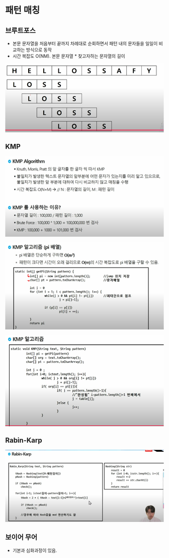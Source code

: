 # 패턴 매칭 


## 브루트포스

- 본문 문자열을 처음부터 끝까지 차례대로 순회하면서 패턴 내의 문자들을 일일이 비교하는 방식으로 동작
- 시간 복잡도 O(NM). 본문 문자열 * 찾고자하는 문자열의 길이

![img.png](img/img.png)


## KMP

![img_1.png](img/img_1.png)

![img_2.png](img/img_2.png)

![img_3.png](img/img_3.png)

## Rabin-Karp

![img_4.png](img/img_4.png)


## 보이어 무어

- 기본과 심화과정이 있음.